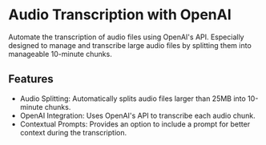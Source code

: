 # Audio Transcription with OpenAI

Automate the transcription of audio files using OpenAI's API. Especially designed to manage and transcribe large audio files by splitting them into manageable 10-minute chunks.

## Features
* Audio Splitting: Automatically splits audio files larger than 25MB into 10-minute chunks.
* OpenAI Integration: Uses OpenAI's API to transcribe each audio chunk.
* Contextual Prompts: Provides an option to include a prompt for better context during the transcription.


